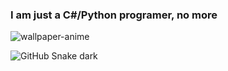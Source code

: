 ###     I am just a C#/Python programer, no more

![wallpaper-anime](https://user-images.githubusercontent.com/116920374/211173283-0468186e-2d9a-4ff5-96d2-e60a2f40ddc0.gif)

![GitHub Snake dark](github-snake-dark.svg#gh-dark-mode-only)
